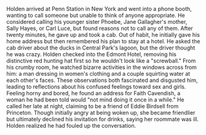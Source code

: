Holden arrived at Penn Station in New York and went into a phone booth, wanting to call someone but unable to think of anyone appropriate. He considered calling his younger sister Phoebe, Jane Gallagher's mother, Sally Hayes, or Carl Luce, but found reasons not to call any of them. After twenty minutes, he gave up and took a cab. Out of habit, he initially gave his home address but then remembered his plan to stay at a hotel. He asked the cab driver about the ducks in Central Park's lagoon, but the driver thought he was crazy. Holden checked into the Edmont Hotel, removing his distinctive red hunting hat first so he wouldn't look like a "screwball." From his crumby room, he watched bizarre activities in the windows across from him: a man dressing in women's clothing and a couple squirting water at each other's faces. These observations both fascinated and disgusted him, leading to reflections about his confused feelings toward sex and girls. Feeling horny and bored, he found an address for Faith Cavendish, a woman he had been told would "not mind doing it once in a while." He called her late at night, claiming to be a friend of Eddie Birdsell from Princeton. Though initially angry at being woken up, she became friendlier but ultimately declined his invitation for drinks, saying her roommate was ill. Holden realized he had fouled up the conversation.
